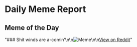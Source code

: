 # Daily Meme Report

## Meme of the Day
"### Shit winds are a-comin’\n\n![Meme](https://i.redd.it/nwxijimio4le1.gif)\n\n[View on Reddit](https://redd.it/1ix8q8m)"
